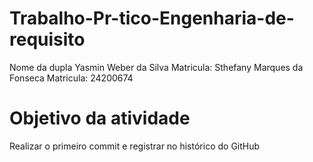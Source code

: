 # Trabalho-Pr-tico-Engenharia-de-requisito


Nome da dupla
Yasmin Weber da Silva 
Matricula: 
Sthefany Marques da Fonseca
Matricula: 24200674

# Objetivo da atividade 
Realizar o primeiro commit e registrar no histórico do GitHub
